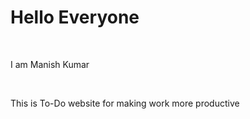 <h1>Hello Everyone</h1>
<br>
<p>I am Manish Kumar</p>
<br>
<p>This is To-Do website for making work more productive</p>
